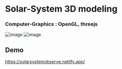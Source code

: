 # Solar-System 3D modeling
### Computer-Graphics : OpenGL, threejs

![image](https://user-images.githubusercontent.com/75998991/161551887-f62649de-1921-4ab4-9396-24397b9f5dab.png)
![image](https://user-images.githubusercontent.com/75998991/161552270-8a413052-0ea4-49f4-94d2-dda83660b3e7.png)

## Demo
https://solarsystemobserve.netlify.app/

